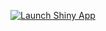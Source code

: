 [![Launch Shiny App](https://mybinder.org/badge_logo.svg)](https://hub.gesis.mybinder.org/user/sjimmyw-pobla-4z3kyv3y/proxy/3838/)
